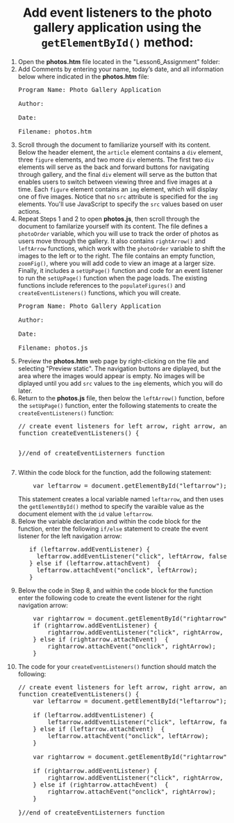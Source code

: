 <center><h1>Add event listeners to the photo gallery application using the <code>getElementById()</code> method:</h1></center>

<ol>
<li>Open the <b>photos.htm</b> file located in the "Lesson6_Assignment" folder:

<li>Add Comments by entering your name, today’s date, and all information below where indicated in the <b>photos.htm</b> file:<br>
<pre>
Program Name: Photo Gallery Application <br>
Author: <br>
Date: <br>
Filename: photos.htm
</pre>
</li>

<li>
Scroll through the document to familiarize yourself with its content.  Below the header element, the <code>article</code> element contains a <code>div</code> element, three <code>figure</code> elements, and two more <code>div</code> elements.  The first two <code>div</code> elements will serve as the back and forward buttons for navigating through gallery, and the final <code>div</code> element will serve as the button that enables users to switch between viewing three and five images at a time.  Each <code>figure</code> element contains an <code>img</code> element, which will display one of five images.  Notice that no <code>src</code> attribute is specified for the <code>img</code> elements.  You'll use JavaScript to specify the <code>src</code> values based on user actions.
</li>
<li>
Repeat Steps 1 and 2 to open <b>photos.js</b>, then scroll through the document to familarize yourself with its content.  The file defines a <code>photoOrder</code> variable, which you will use to track the order of photos as users move through the gallery.  It also contains <code>rightArrow()</code> and <code>leftArrow</code> functions, which work with the <code>photoOrder</code> variable to shift the images to the left or to the right.  The file contains an empty function, <code>zoomFig()</code>, where you will add code to view an image at a larger size.  Finally, it includes a <code>setUpPage()</code> function and code for an event listener to run the <code>setUpPage()</code> function when the page loads.  The existing functions include references to the <code>populateFigures()</code> and <code>createEventListeners()</code> functions, which you will create.
<pre>
Program Name: Photo Gallery Application <br>
Author: <br>
Date: <br>
Filename: photos.js
</pre>
</li>
<li>
Preview the <b>photos.htm</b> web page by right-clicking on the file and selecting "Preview static".  The navigation buttons are diplayed, but the area where the images would appear is empty.  No images will be diplayed until you add <code>src</code> values to the <code>img</code> elements, which you will do later.
</li>
<li>Return to the <b>photos.js</b> file, then below the <code>leftArrow()</code> function, before the <code>setUpPage()</code> function, enter the following statements to create the <code>createEventListeners()</code> function:
<pre>
// create event listeners for left arrow, right arrow, and center figure element 
function createEventListeners() {


   
}//end of createEventListerners function
</pre>
</li>

<li>
Within the code block for the function, add the following statement:
<pre>
    var leftarrow = document.getElementById("leftarrow");
</pre>
This statement creates a local variable named <code>leftarrow</code>, and then uses the <code>getElementById()</code> method to specify the varaible value as the document element with the <code>id</code> value <code>leftarrow</code>.
</li>

<li>
Below the variable declaration and within the code block for the function, enter the following <code>if/else</code> statement to create the event listener for the left navigation arrow:
<pre>
   if (leftarrow.addEventListener) {
     leftarrow.addEventListener("click", leftArrow, false); 
   } else if (leftarrow.attachEvent)  {
     leftarrow.attachEvent("onclick", leftArrow);
   }
</pre>
</li>

<li>
Below the code in Step 8, and within the code block for the function enter the following code to create the event listener for the right navigation arrow:
<pre>
    var rightarrow = document.getElementById("rightarrow");
    if (rightarrow.addEventListener) {
        rightarrow.addEventListener("click", rightArrow, false); 
    } else if (rightarrow.attachEvent)  {
        rightarrow.attachEvent("onclick", rightArrow);
    }
</pre>
</li>




<li>
The code for your <code>createEventListeners()</code> function should match the following:
<pre>
// create event listeners for left arrow, right arrow, and center figure element 
function createEventListeners() {
    var leftarrow = document.getElementById("leftarrow");<br>
    if (leftarrow.addEventListener) {
        leftarrow.addEventListener("click", leftArrow, false); 
    } else if (leftarrow.attachEvent)  {
        leftarrow.attachEvent("onclick", leftArrow);
    }<br>    
    var rightarrow = document.getElementById("rightarrow");<br>
    if (rightarrow.addEventListener) {
        rightarrow.addEventListener("click", rightArrow, false); 
    } else if (rightarrow.attachEvent)  {
        rightarrow.attachEvent("onclick", rightArrow);
    }<br>    
}//end of createEventListerners function
</pre>
</li>


</ol>